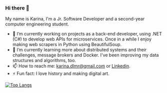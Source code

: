 ### Hi there 👋

My name is Karina, I'm a Jr. Software Developer and a second-year computer engineering student.

- 🔭 I’m currently working on projects as a back-end developer, using .NET (C#) to develop web APIs for microservices. Once in a while I enjoy making web scrapers in Python using BeautifulSoup.
- 🌱 I’m currently learning more about distributed systems and their challenges, message brokers and Docker. I've been improving my data structures and algorithms, too.
- 📫 How to reach me: karina.dlmr@gmail.com or [Linkedin](https://www.linkedin.com/in/karina-dalarmelina-moreira-390230117/).
- ⚡ Fun fact: I love history and making digital art.

[![Top Langs](https://github-readme-stats.vercel.app/api/top-langs/?username=kdmoreira&layout=compact&exclude_repo=data-science-alura&langs_count=6)](https://github.com/anuraghazra/github-readme-stats)

<!--
**kdmoreira/kdmoreira** is a ✨ _special_ ✨ repository because its `README.md` (this file) appears on your GitHub profile.

Here are some ideas to get you started:

- 🔭 I’m currently working on...
- 🌱 I’m currently learning...
- 👯 I’m looking to collaborate on ...
- 🤔 I’m looking for help with ...
- 💬 Ask me about ...
- 📫 How to reach me:
- 😄 Pronouns:
- ⚡ Fun fact:
-->
